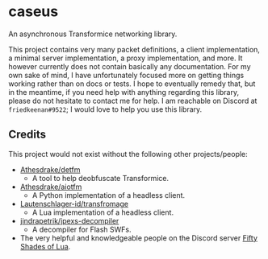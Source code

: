 # caseus

An asynchronous Transformice networking library.

This project contains very many packet definitions, a client implementation, a minimal server implementation, a proxy implementation, and more. It however currently does not contain basically any documentation. For my own sake of mind, I have unfortunately focused more on getting things working rather than on docs or tests. I hope to eventually remedy that, but in the meantime, if you need help with anything regarding this library, please do not hesitate to contact me for help. I am reachable on Discord at `friedkeenan#9522`; I would love to help you use this library.

## Credits

This project would not exist without the following other projects/people:

- [Athesdrake/detfm](https://github.com/Athesdrake/detfm)
    - A tool to help deobfuscate Transformice.
- [Athesdrake/aiotfm](https://github.com/Athesdrake/aiotfm)
    - A Python implementation of a headless client.
- [Lautenschlager-id/transfromage](https://github.com/Lautenschlager-id/transfromage)
    - A Lua implementation of a headless client.
- [jindrapetrik/jpexs-decompiler](https://github.com/jindrapetrik/jpexs-decompiler)
    - A decompiler for Flash SWFs.
- The very helpful and knowledgeable people on the Discord server [Fifty Shades of Lua](https://discord.gg/quch83R).
